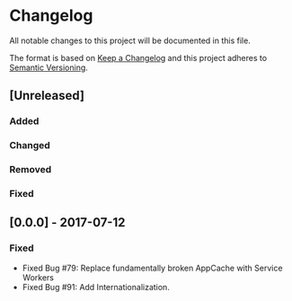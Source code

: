 # Changelog
All notable changes to this project will be documented in this file.

The format is based on [Keep a Changelog](https://keepachangelog.com/en/1.0.0/)
and this project adheres to [Semantic Versioning](https://semver.org/spec/v2.0.0.html).

## [Unreleased]
### Added

### Changed

### Removed

### Fixed

## [0.0.0] - 2017-07-12

### Fixed
* Fixed Bug #79: Replace fundamentally broken AppCache with Service Workers
* Fixed Bug #91: Add Internationalization.
